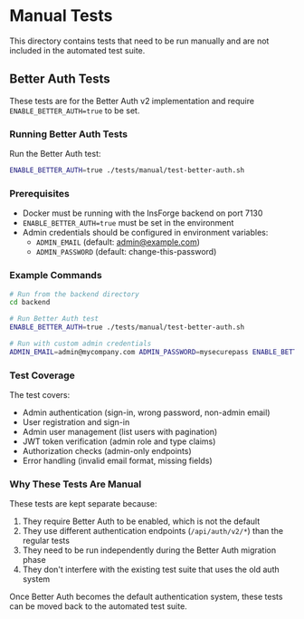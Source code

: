 # Manual Tests

This directory contains tests that need to be run manually and are not included in the automated test suite.

## Better Auth Tests

These tests are for the Better Auth v2 implementation and require `ENABLE_BETTER_AUTH=true` to be set.

### Running Better Auth Tests

Run the Better Auth test:
```bash
ENABLE_BETTER_AUTH=true ./tests/manual/test-better-auth.sh
```

### Prerequisites

- Docker must be running with the InsForge backend on port 7130
- `ENABLE_BETTER_AUTH=true` must be set in the environment
- Admin credentials should be configured in environment variables:
  - `ADMIN_EMAIL` (default: admin@example.com)
  - `ADMIN_PASSWORD` (default: change-this-password)

### Example Commands

```bash
# Run from the backend directory
cd backend

# Run Better Auth test
ENABLE_BETTER_AUTH=true ./tests/manual/test-better-auth.sh

# Run with custom admin credentials
ADMIN_EMAIL=admin@mycompany.com ADMIN_PASSWORD=mysecurepass ENABLE_BETTER_AUTH=true ./tests/manual/test-better-auth.sh
```

### Test Coverage

The test covers:
- Admin authentication (sign-in, wrong password, non-admin email)
- User registration and sign-in
- Admin user management (list users with pagination)
- JWT token verification (admin role and type claims)
- Authorization checks (admin-only endpoints)
- Error handling (invalid email format, missing fields)

### Why These Tests Are Manual

These tests are kept separate because:
1. They require Better Auth to be enabled, which is not the default
2. They use different authentication endpoints (`/api/auth/v2/*`) than the regular tests
3. They need to be run independently during the Better Auth migration phase
4. They don't interfere with the existing test suite that uses the old auth system

Once Better Auth becomes the default authentication system, these tests can be moved back to the automated test suite.